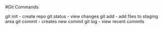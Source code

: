 #Git Commands

git init - create repo
git status - view changes
git add - add files to staging area
git commit - creates new commit
git log - view recent commits